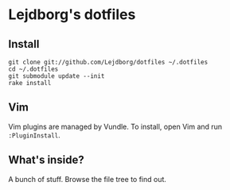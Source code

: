 # Lejdborg's dotfiles

## Install

    git clone git://github.com/Lejdborg/dotfiles ~/.dotfiles
    cd ~/.dotfiles
    git submodule update --init
    rake install

## Vim

Vim plugins are managed by Vundle. To install, open Vim and run `:PluginInstall`.

## What's inside?

A bunch of stuff. Browse the file tree to find out.